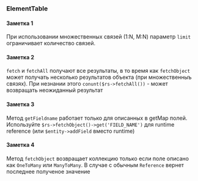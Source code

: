 ### ElementTable

#### Заметка 1
При использовании множественных связей (1:N, M:N) параметр `limit` ограничивает количество связей.

#### Заметка 2
`fetch` и `fetchAll` получают все результаты, в то время как `fetchObject` может получать несколько результатов объекта (при множественныъ связях). При незнании этого `conunt($rs->fetchAll())` - может возвращать неожиданный результат

#### Заметка 3
Метод `getFieldname` работает только для описанных в getMap полей. Используйте `$rs->fetchObject()->get('FIELD_NAME')` для runtime reference (или `$entity->addField` вместо runtime)

#### Заметка 4
Метод `fetchObject` возвращает коллекцию только если поле описано как `OneToMany` или `ManyToMany`. В случае с обычным `Reference` вернет последнее полученое значение

